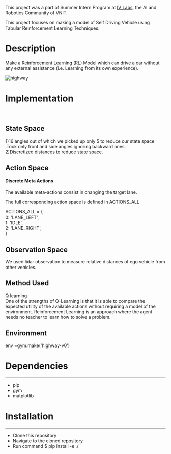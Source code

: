 This project was a part of Summer Intern Program at [IV Labs](https://www.ivlabs.in/), the AI and Robotics Community of VNIT.

This project focuses on making a model of Self Driving Vehicle using Tabular Reinforcement Learning Techniques.
# **Description**
Make a Reinforcement Learning (RL) Model which can drive a car without any external assistance (i.e. Learning from its own experience).

![highway](https://user-images.githubusercontent.com/102024497/197385400-43e11f8e-a46b-4058-a8f9-c68c31dedc6b.gif)

# **Implementation**
&nbsp;&nbsp;&nbsp;&nbsp;
## State Space
1)16 angles out of which we picked up only 5 to reduce our state space .Took only front and side angles ignoring backward ones.\
2)Discretized distances to reduce state space.
## Action Space
#### Discrete Meta Actions
The available meta-actions consist in changing the target lane.

The full corresponding action space is defined in ACTIONS_ALL

ACTIONS_ALL = {\
        0: 'LANE_LEFT',\
        1: 'IDLE',\
        2: 'LANE_RIGHT',\
    }
## Observation Space
We used lidar observation to measure relative distances of ego vehicle  from other vehicles.
## Method Used
Q learning \
One of the strengths of Q-Learning is that it is able to compare the expected utility of the available actions without requiring a model of the environment. Reinforcement Learning is an approach where the agent needs no teacher to learn how to solve a problem.
## Environment
env =gym.make('highway-v0')

# **Dependencies**
***
* pip
* gym
* matplotlib
# **Installation**
***
* Clone this repository
* Navigate to the cloned repository
* Run command $ pip install -e ./

